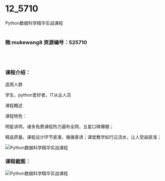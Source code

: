 # 12_5710
Python数据科学精华实战课程
<br/></br>
<h3>微:mukewang8 资源编号：525710</h3>
<br/></br>
<h3>课程介绍：</h3>
<p>适用人群</p>
<p>学生，<a title="查看与 python 相关的文章" target="_blank">python</a>爱好者，IT从业人员</p>
<p>课程概述</p>
<p>课程特色：</p>
<p>明星讲师。诸多免费课程热力遍布全网，五星口碑爆棚；</p>
<p>精品质量。课程设计环节紧凑，循循善诱；课堂教学如行云流水，让人受益匪浅；</p>
<p><img src="https://www.ko996.com/wp-content/uploads/img/2019/07/356-2-300x169.jpg" alt="Python数据科学精华实战课程"></p>
<h3>课程截图：</h3>
<p><img src="https://www.ko996.com/wp-content/uploads/img/2019/07/2-34.png" alt="Python数据科学精华实战课程"></p>
<p>&nbsp;</p>
